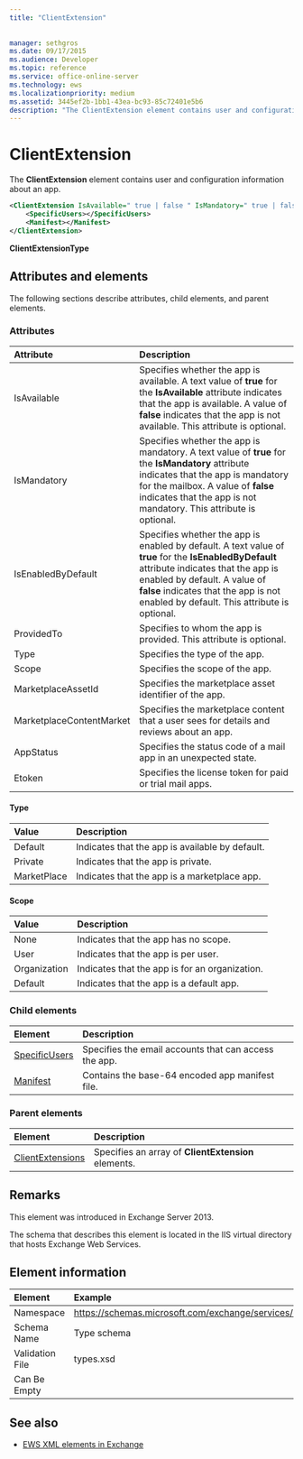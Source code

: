 ```yaml
---
title: "ClientExtension"
 
 
manager: sethgros
ms.date: 09/17/2015
ms.audience: Developer
ms.topic: reference
ms.service: office-online-server
ms.technology: ews
ms.localizationpriority: medium
ms.assetid: 3445ef2b-1bb1-43ea-bc93-85c72401e5b6
description: "The ClientExtension element contains user and configuration information about an app."
---
```


# ClientExtension

The **ClientExtension** element contains user and configuration information about an app. 
  
```XML
<ClientExtension IsAvailable=" true | false " IsMandatory=" true | false " IsEnabledByDefault=" true | false " Type="" Scope="" MarketplaceAssetId="" MarketplaceContentMarket="" AppStatus="" Etoken="">
    <SpecificUsers></SpecificUsers>
    <Manifest></Manifest>
</ClientExtension>
```

 **ClientExtensionType**
## Attributes and elements

The following sections describe attributes, child elements, and parent elements.
  
### Attributes

|**Attribute**|**Description**|
|:-----|:-----|
|IsAvailable  <br/> |Specifies whether the app is available. A text value of **true** for the **IsAvailable** attribute indicates that the app is available. A value of **false** indicates that the app is not available. This attribute is optional.  <br/> |
|IsMandatory  <br/> |Specifies whether the app is mandatory. A text value of **true** for the **IsMandatory** attribute indicates that the app is mandatory for the mailbox. A value of **false** indicates that the app is not mandatory. This attribute is optional.  <br/> |
|IsEnabledByDefault  <br/> |Specifies whether the app is enabled by default. A text value of **true** for the **IsEnabledByDefault** attribute indicates that the app is enabled by default. A value of **false** indicates that the app is not enabled by default. This attribute is optional.  <br/> |
|ProvidedTo  <br/> |Specifies to whom the app is provided. This attribute is optional.  <br/> |
|Type  <br/> |Specifies the type of the app.  <br/> |
|Scope  <br/> |Specifies the scope of the app.  <br/> |
|MarketplaceAssetId  <br/> |Specifies the marketplace asset identifier of the app.  <br/> |
|MarketplaceContentMarket  <br/> |Specifies the marketplace content that a user sees for details and reviews about an app.  <br/> |
|AppStatus  <br/> |Specifies the status code of a mail app in an unexpected state.  <br/> |
|Etoken  <br/> |Specifies the license token for paid or trial mail apps.  <br/> |
   
#### Type

|**Value**|**Description**|
|:-----|:-----|
|Default  <br/> |Indicates that the app is available by default.  <br/> |
|Private  <br/> |Indicates that the app is private.  <br/> |
|MarketPlace  <br/> |Indicates that the app is a marketplace app.  <br/> |
   
#### Scope

|**Value**|**Description**|
|:-----|:-----|
|None  <br/> |Indicates that the app has no scope.  <br/> |
|User  <br/> |Indicates that the app is per user.  <br/> |
|Organization  <br/> |Indicates that the app is for an organization.  <br/> |
|Default  <br/> |Indicates that the app is a default app.  <br/> |
   
### Child elements

|**Element**|**Description**|
|:-----|:-----|
|[SpecificUsers](specificusers.md) <br/> |Specifies the email accounts that can access the app.  <br/> |
|[Manifest](manifest.md) <br/> |Contains the base-64 encoded app manifest file.  <br/> |
   
### Parent elements

|**Element**|**Description**|
|:-----|:-----|
|[ClientExtensions](clientextensions.md) <br/> |Specifies an array of **ClientExtension** elements.  <br/> |
   
## Remarks

This element was introduced in Exchange Server 2013.
  
The schema that describes this element is located in the IIS virtual directory that hosts Exchange Web Services.
  
## Element information

| Element | Example |
|:-----|:-----|
|Namespace  <br/> |https://schemas.microsoft.com/exchange/services/2006/types  <br/> |
|Schema Name  <br/> |Type schema  <br/> |
|Validation File  <br/> |types.xsd  <br/> |
|Can Be Empty  <br/> ||
   
## See also



- [EWS XML elements in Exchange](ews-xml-elements-in-exchange.md)

